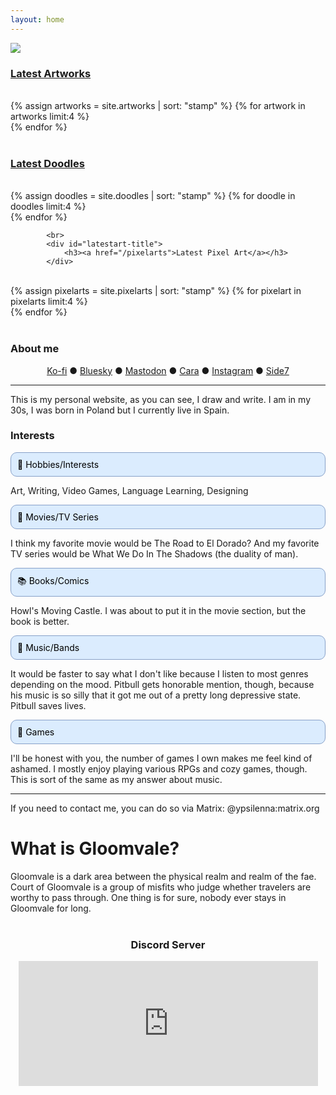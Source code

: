 ```yaml
---
layout: home
---
```


<div id="sector1">
    <div id="sector1-left">
        <img src="/static/image/sk8-frontpage.png">
        <div id="sector1-right">
            <div id="latestart-title">
                <h3><a href="/artworks">Latest Artworks</a></h3>
            </div>
            <br>
            <div style="clear:both"></div>
            <div class="artworks">
    {% assign artworks = site.artworks | sort: "stamp" %}
    {% for artwork in artworks limit:4 %}
                <div class="artworks-item">
                    <a data-magnify="gallery" data-src="{{ artwork.cover }}" data-caption="{{ artwork.title }}" data-group="a" href="{{ artwork.cover }}">
                        <img src="{{ artwork.thumbnail }}" alt="">
                    </a>
                </div>
            {% endfor %}
            </div>
<br>
            <div id="latestart-title2">
                <h3><a href="/doodles">Latest Doodles</a></h3>
            </div>
<br>
                        <div class="artworks">
    {% assign doodles = site.doodles | sort: "stamp" %}
    {% for doodle in doodles limit:4 %}
                <div class="artworks-item">
                    <a data-magnify="gallery" data-src="{{ doodle.cover }}" data-caption="{{ doodle.title }}" data-group="a" href="{{ doodle.cover }}">
                        <img src="{{ doodle.thumbnail }}" alt="">
                    </a>
                </div>
            {% endfor %}
            </div>

            <br>
            <div id="latestart-title">
                <h3><a href="/pixelarts">Latest Pixel Art</a></h3>
            </div>
<br>
                        <div class="artworks">
    {% assign pixelarts = site.pixelarts | sort: "stamp" %}
    {% for pixelart in pixelarts limit:4 %}
                <div class="artworks-item">
                    <a data-magnify="gallery" data-src="{{ pixelart.cover }}" data-caption="{{ pixelart.title }}" data-group="a" href="{{ pixelart.cover }}">
                        <img src="{{ pixelart.thumbnail }}" alt="">
                    </a>
                </div>
            {% endfor %}
            </div>
        </div>
    </div>
    <br />
    <div id="latestblog-title">
        <h3>About me</h3>
    </div>
    <div id="latestblog">
       <center><a href="https://ko-fi.com/ypsilenna">Ko-fi</a> ● <a href="https://bsky.app/profile/ypsilenna.art">Bluesky</a> ● <a rel="me" href="https://sunny.garden/@Ypsilenna">Mastodon</a> ● <a href="https://cara.app/ypsilenna">Cara</a> ● <a href="https://www.instagram.com/ypsilenna">Instagram</a> ● <a href="https://www.side7.com/u/Ypsilenna/profile">Side7</a></center>
        <hr>
        This is my personal website, as you can see, I draw and write. I am in my 30s, I was born in Poland but I currently live in Spain. <br>
    <h3>Interests</h3>
<p style="background-color: #dbecfe; padding: 10px; border-radius: 10px; color: black; border: 1px solid #87a0c8; margin-top: 2px; margin-bottom: 2px; text-align: left;">🎨 Hobbies/Interests</p>
<p>Art, Writing, Video Games, Language Learning, Designing</p>
<p style="background-color: #dbecfe; padding: 10px; border-radius: 10px; color: black; border: 1px solid #87a0c8; margin-top: 2px; margin-bottom: 2px;">🎥 Movies/TV Series</p>
<p>I think my favorite movie would be The Road to El Dorado? And my favorite TV series would be What We Do In The Shadows (the duality of man).</p>
<p style="background-color: #dbecfe; padding: 10px; border-radius: 10px; color: black; border: 1px solid #87a0c8; margin-top: 2px; margin-bottom: 2px;">📚 Books/Comics</p>
<p>Howl's Moving Castle. I was about to put it in the movie section, but the book is better.</p>
<p style="background-color: #dbecfe; padding: 10px; border-radius: 10px; color: black; border: 1px solid #87a0c8; margin-top: 2px; margin-bottom: 2px;">🎼 Music/Bands</p>
<p>It would be faster to say what I don't like because I listen to most genres depending on the mood. Pitbull gets honorable mention, though, because his music is so silly that it got me out of a pretty long depressive state. Pitbull saves lives.</p>
<p style="background-color: #dbecfe; padding: 10px; border-radius: 10px; color: black; border: 1px solid #87a0c8; margin-top: 2px; margin-bottom: 2px;">👾 Games</p>
<p>I'll be honest with you, the number of games I own makes me feel kind of ashamed. I mostly enjoy playing various RPGs and cozy games, though. This is sort of the same as my answer about music.&nbsp;</p><hr>
        If you need to contact me, you can do so via Matrix: @ypsilenna:matrix.org<br>
        <div id="sector1">
            <div id="sector1-left"></div>
            <div id="sector1-right">
    <h1>What is Gloomvale?</h1>
        Gloomvale is a dark area between the physical realm and realm of the fae. Court of Gloomvale is a group of misfits who judge whether travelers are worthy to pass through. One thing is for sure, nobody ever stays in Gloomvale for long.
<br>
            </div>
        </div>
    </div><br>
      <center><h3>Discord Server</h3>
  <iframe src="https://discord.com/widget?id=1336302979422228564&theme=dark" width="95%" height="200px" allowtransparency="true" frameborder="0" sandbox="allow-popups allow-popups-to-escape-sandbox allow-same-origin allow-scripts"></iframe></center>
  
</div>


